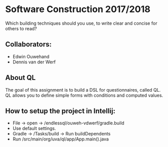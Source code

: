 # Software Construction 2017/2018
Which building techniques should you use, to write clear and concise for others to read?

## Collaborators:
* Edwin Ouwehand
* Dennis van der Werf

## About QL
The goal of this assignment is to build a DSL for questionnaires, called QL. QL allows you to define simple forms with conditions and computed values. 

## How to setup the project in Intellij:
* File -> open -> /endlessql/ouweh-vdwerf/gradle.build
* Use default settings.
* Gradle -> /Tasks/build -> Run buildDependents
* Run /src/main/org/uva/ql/app/App.main().java
